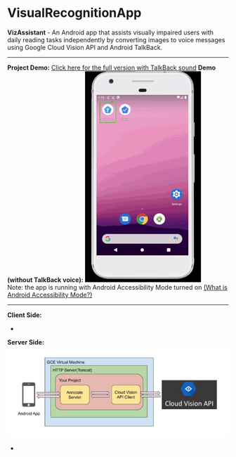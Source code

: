 # VisualRecognitionApp  
<strong>VizAssistant</strong> - An Android app that assists visually impaired users with daily reading tasks independently by converting images to voice messages using Google Cloud Vision API and Android TalkBack.
<hr />
<b>Project Demo:</b> <a href="https://youtu.be/BZoTnwjp4tQ">Click here for the full version with TalkBack sound</a>
<b>Demo (without TalkBack voice):</b>
<img src="https://github.com/tianyaliu95/VisualRecognitionApp/blob/master/DemoGIF.gif" alt="">
<br />
Note: the app is running with Android Accessibility Mode turned on <a href="https://support.google.com/accessibility/android/answer/6006564?hl=en">(What is Android Accessibility Mode?)</a>
<hr />
<b>Client Side: </b>
<ul>
	<li></li>
</ul>

<b>Server Side: </b>
<img src="https://github.com/tianyaliu95/VisualRecognitionApp/blob/master/Server/Web%20Service%20Overview.JPG" alt="web service overview">
<ul>
	<li></li>
</ul>
